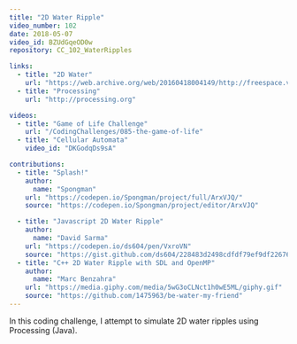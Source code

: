 ```yaml
---
title: "2D Water Ripple"
video_number: 102
date: 2018-05-07
video_id: BZUdGqeOD0w
repository: CC_102_WaterRipples

links:
  - title: "2D Water"
    url: "https://web.archive.org/web/20160418004149/http://freespace.virgin.net/hugo.elias/graphics/x_water.htm"
  - title: "Processing"
    url: "http://processing.org"

videos:
  - title: "Game of Life Challenge"
    url: "/CodingChallenges/085-the-game-of-life"
  - title: "Cellular Automata"
    video_id: "DKGodqDs9sA"

contributions:
  - title: "Splash!"
    author:
      name: "Spongman"
    url: "https://codepen.io/Spongman/project/full/ArxVJQ/"
    source: "https://codepen.io/Spongman/project/editor/ArxVJQ"

  - title: "Javascript 2D Water Ripple"
    author:
      name: "David Sarma"
    url: "https://codepen.io/ds604/pen/VxroVN"
    source: "https://gist.github.com/ds604/228483d2498cdfdf79ef9df22676b899"
  - title: "C++ 2D Water Ripple with SDL and OpenMP"
    author:
      name: "Marc Benzahra"
    url: "https://media.giphy.com/media/5wG3oCLNct1h0wE5ML/giphy.gif"
    source: "https://github.com/1475963/be-water-my-friend"
---
```


In this coding challenge, I attempt to simulate 2D water ripples using Processing (Java).
